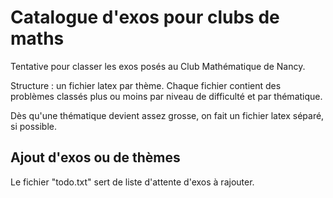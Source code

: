 Catalogue d'exos pour clubs de maths
=====


Tentative pour classer les exos posés au Club Mathématique de Nancy.

Structure : un fichier latex par thème. Chaque fichier contient des problèmes classés plus ou moins par niveau de difficulté et par thématique.


Dès qu'une thématique devient assez grosse, on fait un fichier latex séparé, si possible.

Ajout d'exos ou de thèmes
---

Le fichier "todo.txt" sert de liste d'attente d'exos à rajouter.





